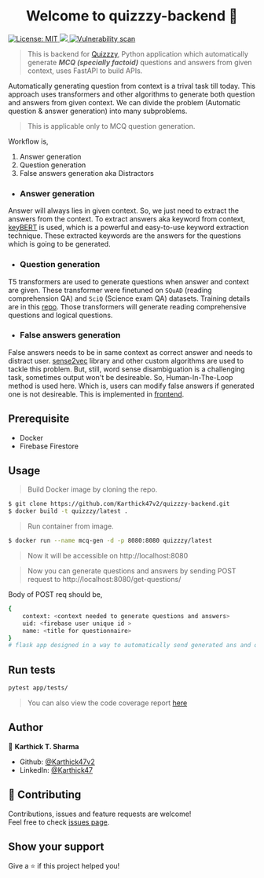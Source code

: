 <h1 align="center">Welcome to quizzzy-backend 👋</h1>
<p>
  <a href="#" target="_blank">
    <img alt="License: MIT" src="https://img.shields.io/badge/License-MIT-yellow.svg" />
  </a>
  <a href="https://codecov.io/gh/Karthick47v2/quizzzy-backend" > 
    <img src="https://codecov.io/gh/Karthick47v2/quizzzy-backend/branch/main/graph/badge.svg?token=YfdXXboTdc"/> 
 </a>
 <a href="#" target="_blank" > 
    <img alt="Vulnerability scan" src="https://snyk.io/test/github/karthick47v2/quizzzy-backend/badge.svg" />
  </a>
</p>

> This is backend for [Quizzzy](https://github.com/Karthick47v2/quizzzy/), Python application which automatically generate **_MCQ (specially factoid)_** questions and answers from given context, uses FastAPI to build APIs.

Automatically generating question from context is a trival task till today. This approach uses transformers and other algorithms to generate both question and answers from given context. We can divide the problem (Automatic question & answer generation) into many subproblems.

> This is applicable only to MCQ question generation.

Workflow is,

1. Answer generation
2. Question generation
3. False answers generation aka Distractors

- ### Answer generation

Answer will always lies in given context. So, we just need to extract the answers from the context. To extract answers aka keyword from context, [keyBERT](https://github.com/MaartenGr/KeyBERT) is used, which is a powerful and easy-to-use keyword extraction technique. These extracted keywords are the answers for the questions which is going to be generated.

- ### Question generation

T5 transformers are used to generate questions when answer and context are given. These transformer were finetuned on `SQuAD` (reading comprehension QA) and `SciQ` (Science exam QA) datasets. Training details are in this [repo](https://github.com/Karthick47v2/question-generator). Those transformers will generate reading comprehensive questions and logical questions.

- ### False answers generation

False answers needs to be in same context as correct answer and needs to distract user. [sense2vec](https://github.com/explosion/sense2vec) library and other custom algorithms are used to tackle this problem. But, still, word sense disambiguation is a challenging task, sometimes output won't be desireable. So, Human-In-The-Loop method is used here. Which is, users can modify false answers if generated one is not desireable. This is implemented in [frontend](https://github.com/Karthick47v2/quizzzy/).

## Prerequisite

- Docker
- Firebase Firestore

## Usage

> Build Docker image by cloning the repo.

```sh
$ git clone https://github.com/Karthick47v2/quizzzy-backend.git
$ docker build -t quizzzy/latest .
```

> Run container from image.

```sh
$ docker run --name mcq-gen -d -p 8080:8080 quizzzy/latest
```

> Now it will be accessible on http://localhost:8080

> Now you can generate questions and answers by sending POST request to http://localhost:8080/get-questions/

Body of POST req should be,

```sh
{
    context: <context needed to generate questions and answers>
    uid: <firebase user unique id >
    name: <title for questionnaire>
}
# flask app designed in a way to automatically send generated ans and question to requested flutter app user's auth id
```

## Run tests

```sh
pytest app/tests/
```

> You can also view the code coverage report [here](https://app.codecov.io/gh/Karthick47v2/quizzzy-backend)

## Author

👤 **Karthick T. Sharma**

- Github: [@Karthick47v2](https://github.com/Karthick47v2)
- LinkedIn: [@Karthick47](https://linkedin.com/in/Karthick47)

## 🤝 Contributing

Contributions, issues and feature requests are welcome!<br />Feel free to check [issues page](https://github.com/Karthick47v2/quizzzy-backend/issues).

## Show your support

Give a ⭐️ if this project helped you!
